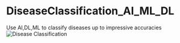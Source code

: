 # DiseaseClassification_AI_ML_DL
Use AI,DL,ML to classify diseases up to impressive accuracies
![Disease Classification](https://github.com/NasserG1/DiseaseClassification_AI_ML_DL/issues/1)
